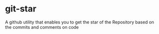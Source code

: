 # git-star
A github utility that enables you to get the star of the Repository based on the commits and comments on code
